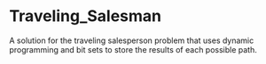 # Traveling_Salesman
A solution for the traveling salesperson problem that uses dynamic programming and bit sets to store the results of each possible path.
